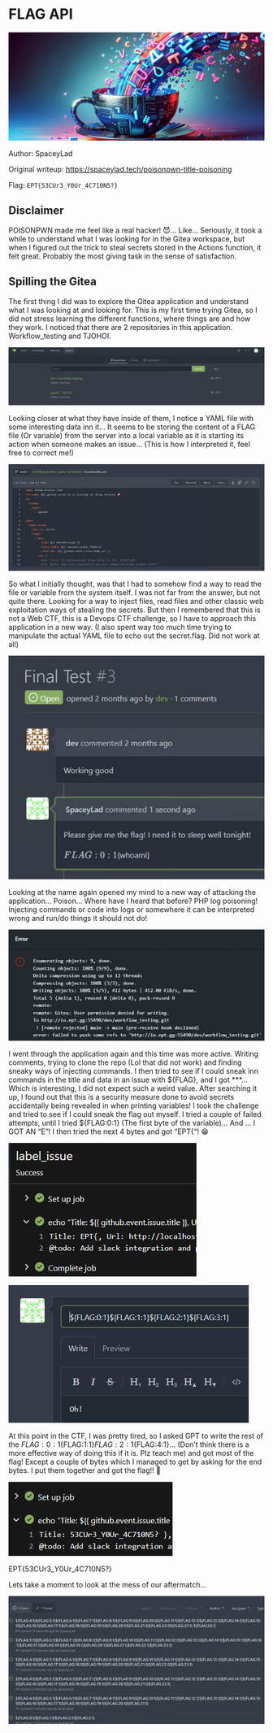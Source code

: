 # FLAG API

![img.png](img.png)

Author: SpaceyLad

Original writeup: https://spaceylad.tech/poisonpwn-title-poisoning

Flag: `EPT{53CUr3_Y0Ur_4C710N5?}`

## Disclaimer

POISONPWN made me feel like a real hacker! 😈… Like… Seriously, it took a while to understand what I was looking for in the Gitea workspace, but when I figured out the trick to steal secrets stored in the Actions function, it felt great. Probably the most giving task in the sense of satisfaction.

## Spilling the Gitea

The first thing I did was to explore the Gitea application and understand what I was looking at and looking for. This is my first time trying Gitea, so I did not stress learning the different functions, where things are and how they work. I noticed that there are 2 repositories in this application. Workflow_testing and TJOHOI.

![img_1.png](img_1.png)

Looking closer at what they have inside of them, I notice a YAML file with some interesting data inn it… It seems to be storing the content of a FLAG file (Or variable) from the server into a local variable as it is starting its action when someone makes an issue… (This is how I interpreted it, feel free to correct me!)

![img_2.png](img_2.png)

So what I initially thought, was that I had to somehow find a way to read the file or variable from the system itself. I was not far from the answer, but not quite there. Looking for a way to inject files, read files and other classic web exploitation ways of stealing the secrets. But then I remembered that this is not a Web CTF, this is a Devops CTF challenge, so I have to approach this application in a new way. (I also spent way too much time trying to manipulate the actual YAML file to echo out the secret.flag. Did not work at all)

![img_3.png](img_3.png)

Looking at the name again opened my mind to a new way of attacking the application… Poison… Where have I heard that before? PHP log poisoning! Injecting commands or code into logs or somewhere it can be interpreted wrong and run/do things it should not do!

![img_4.png](img_4.png)

I went through the application again and this time was more active. Writing comments, trying to clone the repo (Lol that did not work) and finding sneaky ways of injecting commands. I then tried to see if I could sneak inn commands in the title and data in an issue with ${FLAG}, and I got ***… Which is interesting, I did not expect such a weird value. After searching it up, I found out that this is a security measure done to avoid secrets accidentally being revealed in when printing variables! I took the challenge and tried to see if I could sneak the flag out myself. I tried a couple of failed attempts, until I tried ${FLAG:0:1} (The first byte of the variable)… And … I GOT AN “E”! I then tried the next 4 bytes and got “EPT{“! 😁

![img_5.png](img_5.png)

![img_6.png](img_6.png)

At this point in the CTF, I was pretty tired, so I asked GPT to write the rest of the ${FLAG:0:1}${FLAG:1:1}${FLAG:2:1}${FLAG:4:1}… (Don’t think there is a more effective way of doing this if it is. Plz teach me) and got most of the flag! Except a couple of bytes which I managed to get by asking for the end bytes. I put them together and got the flag!! 🥳

![img_7.png](img_7.png)

EPT{53CUr3_Y0Ur_4C710N5?}

Lets take a moment to look at the mess of our aftermatch...

![img_8.png](img_8.png)